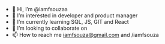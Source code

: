 - 👋 Hi, I’m @iamfsouzaa
- 👀 I’m interested in developer and product manager
- 🌱 I’m currently learning SQL, JS, GIT and React
- 💞️ I’m looking to collaborate on 
- 📫 How to reach me iamfsouza@gmail.com and /iamfsouza

<!---
iamfsouzaa/iamfsouzaa is a ✨ special ✨ repository because its `README.md` (this file) appears on your GitHub profile.
You can click the Preview link to take a look at your changes.
--->

